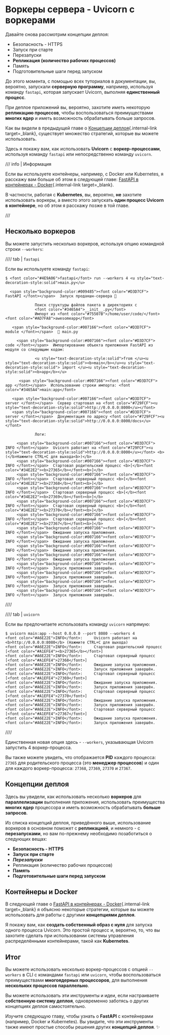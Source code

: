 # Воркеры сервера - Uvicorn с воркерами

Давайте снова рассмотрим концепции деплоя:

* Безопасность - HTTPS
* Запуск при старте
* Перезапуски
* **Репликация (количество рабочих процессов)**
* Память
* Подготовительные шаги перед запуском

До этого момента, с помощью всех туториалов в документации, вы, вероятно, запускали **серверную программу**, например, используя команду `fastapi`, которая запускает Uvicorn, выполняя **единственный процесс**.

При деплое приложений вы, вероятно, захотите иметь некоторую **репликацию процессов**, чтобы воспользоваться преимуществами **многих ядер** и иметь возможность обрабатывать больше запросов.

Как вы видели в предыдущей главе о [Концепции деплоя](concepts.md){.internal-link target=_blank}, существует множество стратегий, которые вы можете использовать.

Здесь я покажу вам, как использовать **Uvicorn** с **воркер-процессами**, используя команду `fastapi` или непосредственно команду `uvicorn`.

/// info | Информация

Если вы используете контейнеры, например, с Docker или Kubernetes, я расскажу вам больше об этом в следующей главе: [FastAPI в контейнерах - Docker](docker.md){.internal-link target=_blank}.

В частности, работая с **Kubernetes**, вы, вероятно, **не** захотите использовать воркеры, а вместо этого запускать **один процесс Uvicorn в контейнере**, но об этом я расскажу позже в той главе.

///

## Несколько воркеров

Вы можете запустить несколько воркеров, используя опцию командной строки `--workers`:

//// tab | `fastapi`

Если вы используете команду `fastapi`:

<div class="termy">

```console
$ <font color="#4E9A06">fastapi</font> run --workers 4 <u style="text-decoration-style:solid">main.py</u>

  <span style="background-color:#009485"><font color="#D3D7CF"> FastAPI </font></span>  Запуск продакшн-сервера 🚀

             Поиск структуры файлов пакета в директориях с
             <font color="#3465A4">__init__.py</font>
             Импорт из <font color="#75507B">/home/user/code/</font><font color="#AD7FA8">awesomeapp</font>

   <span style="background-color:#007166"><font color="#D3D7CF"> module </font></span>  🐍 main.py

     <span style="background-color:#007166"><font color="#D3D7CF"> code </font></span>  Импортирование объекта приложения FastAPI из модуля со следующим кодом:

             <u style="text-decoration-style:solid">from </u><u style="text-decoration-style:solid"><b>main</b></u><u style="text-decoration-style:solid"> import </u><u style="text-decoration-style:solid"><b>app</b></u>

      <span style="background-color:#007166"><font color="#D3D7CF"> app </font></span>  Использование строки импорта: <font color="#3465A4">main:app</font>

   <span style="background-color:#007166"><font color="#D3D7CF"> server </font></span>  Сервер стартовал на <font color="#729FCF"><u style="text-decoration-style:solid">http://0.0.0.0:8000</u></font>
   <span style="background-color:#007166"><font color="#D3D7CF"> server </font></span>  Документация по адресу <font color="#729FCF"><u style="text-decoration-style:solid">http://0.0.0.0:8000/docs</u></font>

             Логи:

     <span style="background-color:#007166"><font color="#D3D7CF"> INFO </font></span>  Uvicorn работает на <font color="#729FCF"><u style="text-decoration-style:solid">http://0.0.0.0:8000</u></font> <b>(</b>Нажмите CTRL+C для выхода<b>)</b>
     <span style="background-color:#007166"><font color="#D3D7CF"> INFO </font></span>  Стартовал родительский процесс <b>[</b><font color="#34E2E2"><b>27365</b></font><b>]</b>
     <span style="background-color:#007166"><font color="#D3D7CF"> INFO </font></span>  Стартовал серверный процесс <b>[</b><font color="#34E2E2"><b>27368</b></font><b>]</b>
     <span style="background-color:#007166"><font color="#D3D7CF"> INFO </font></span>  Стартовал серверный процесс <b>[</b><font color="#34E2E2"><b>27369</b></font><b>]</b>
     <span style="background-color:#007166"><font color="#D3D7CF"> INFO </font></span>  Стартовал серверный процесс <b>[</b><font color="#34E2E2"><b>27370</b></font><b>]</b>
     <span style="background-color:#007166"><font color="#D3D7CF"> INFO </font></span>  Стартовал серверный процесс <b>[</b><font color="#34E2E2"><b>27367</b></font><b>]</b>
     <span style="background-color:#007166"><font color="#D3D7CF"> INFO </font></span>  Ожидание запуска приложения.
     <span style="background-color:#007166"><font color="#D3D7CF"> INFO </font></span>  Ожидание запуска приложения.
     <span style="background-color:#007166"><font color="#D3D7CF"> INFO </font></span>  Ожидание запуска приложения.
     <span style="background-color:#007166"><font color="#D3D7CF"> INFO </font></span>  Ожидание запуска приложения.
     <span style="background-color:#007166"><font color="#D3D7CF"> INFO </font></span>  Запуск приложения завершён.
     <span style="background-color:#007166"><font color="#D3D7CF"> INFO </font></span>  Запуск приложения завершён.
     <span style="background-color:#007166"><font color="#D3D7CF"> INFO </font></span>  Запуск приложения завершён.
     <span style="background-color:#007166"><font color="#D3D7CF"> INFO </font></span>  Запуск приложения завершён.
```

</div>

////

//// tab | `uvicorn`

Если вы предпочитаете использовать команду `uvicorn` напрямую:

<div class="termy">

```console
$ uvicorn main:app --host 0.0.0.0 --port 8080 --workers 4
<font color="#A6E22E">INFO</font>:     Uvicorn работает на <b>http://0.0.0.0:8080</b> (Нажмите CTRL+C для выхода)
<font color="#A6E22E">INFO</font>:     Стартовал родительский процесс [<font color="#A1EFE4"><b>27365</b></font>]
<font color="#A6E22E">INFO</font>:     Стартовал серверный процесс [<font color="#A1EFE4">27368</font>]
<font color="#A6E22E">INFO</font>:     Ожидание запуска приложения.
<font color="#A6E22E">INFO</font>:     Запуск приложения завершён.
<font color="#A6E22E">INFO</font>:     Стартовал серверный процесс [<font color="#A1EFE4">27369</font>]
<font color="#A6E22E">INFO</font>:     Ожидание запуска приложения.
<font color="#A6E22E">INFO</font>:     Запуск приложения завершён.
<font color="#A6E22E">INFO</font>:     Стартовал серверный процесс [<font color="#A1EFE4">27370</font>]
<font color="#A6E22E">INFO</font>:     Ожидание запуска приложения.
<font color="#A6E22E">INFO</font>:     Запуск приложения завершён.
<font color="#A6E22E">INFO</font>:     Стартовал серверный процесс [<font color="#A1EFE4">27367</font>]
<font color="#A6E22E">INFO</font>:     Ожидание запуска приложения.
<font color="#A6E22E">INFO</font>:     Запуск приложения завершён.
```

</div>

////

Единственная новая опция здесь - `--workers`, указывающая Uvicorn запустить 4 воркер-процесса.

Вы также можете увидеть, что отображается **PID** каждого процесса: `27365` для родительского процесса (это **менеджер процессов**) и один для каждого воркер-процесса: `27368`, `27369`, `27370` и `27367`.

## Концепции деплоя

Здесь вы увидели, как использовать несколько **воркеров** для **параллелизации** выполнения приложения, использовать преимущества **многих ядер** процессора и иметь возможность обрабатывать **больше запросов**.

Из списка концепций деплоя, приведённого выше, использование воркеров в основном поможет с **репликацией**, и немного - с **перезапусками**, но вам по-прежнему необходимо позаботиться о следующих вещах:

* **Безопасность - HTTPS**
* **Запуск при старте**
* ***Перезапуски***
* Репликация (количество рабочих процессов)
* **Память**
* **Подготовительные шаги перед запуском**

## Контейнеры и Docker

В следующей главе о [FastAPI в контейнерах - Docker](docker.md){.internal-link target=_blank} я объясню некоторые стратегии, которые вы можете использовать для работы с другими **концепциями деплоя**.

Я покажу вам, как **создать собственный образ с нуля** для запуска одного процесса Uvicorn. Это простой процесс и, вероятно, то, что вы захотите сделать при использовании системы управления распределёнными контейнерами, такой как **Kubernetes**.

## Итог

Вы можете использовать несколько воркер-процессов с опцией `--workers` в CLI с командами `fastapi` или `uvicorn`, чтобы воспользоваться преимуществами **многоядерных процессоров**, для выполнения **нескольких процессов параллельно**.

Вы можете использовать эти инструменты и идеи, если настраиваете **собственную систему деплоя**, одновременно заботясь о других концепциях деплоя самостоятельно.

Изучите следующую главу, чтобы узнать о **FastAPI** с контейнерами (например, Docker и Kubernetes). Вы увидите, что эти инструменты также имеют простые способы решения других **концепций деплоя**. ✨
